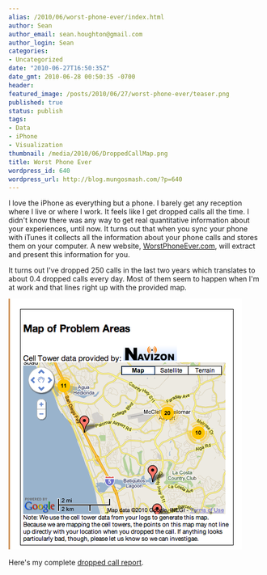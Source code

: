 ```yaml
---
alias: /2010/06/worst-phone-ever/index.html
author: Sean
author_email: sean.houghton@gmail.com
author_login: Sean
categories:
- Uncategorized
date: "2010-06-27T16:50:35Z"
date_gmt: 2010-06-28 00:50:35 -0700
header:
featured_image: /posts/2010/06/27/worst-phone-ever/teaser.png
published: true
status: publish
tags:
- Data
- iPhone
- Visualization
thumbnail: /media/2010/06/DroppedCallMap.png
title: Worst Phone Ever
wordpress_id: 640
wordpress_url: http://blog.mungosmash.com/?p=640
---
```

I love the iPhone as everything but a phone. I barely get any reception where I live or where I work. It feels like I get dropped calls all the time. I didn't know there was any way to get real quantitative information about your experiences, until now. It turns out that when you sync your phone with iTunes it collects all the information about your phone calls and stores them on your computer. A new website, [WorstPhoneEver.com](http://worstphoneever.com), will extract and present this information for you.

It turns out I've dropped 250 calls in the last two years which translates to about 0.4 dropped calls every day. Most of them seem to happen when I'm at work and that lines right up with the provided map.

![](DroppedCallMap.png)

Here's my complete [dropped call report](http://worstphoneever.com/users/1173).

